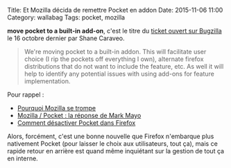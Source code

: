 Title: Et Mozilla décida de remettre Pocket en addon
Date: 2015-11-06 11:00
Category: wallabag
Tags: pocket, mozilla

**move pocket to a built-in add-on**, c'est le titre du [ticket ouvert sur Bugzilla](https://bugzilla.mozilla.org/show_bug.cgi?id=1215694) le 16 octobre dernier par Shane Caraveo.

> We're moving pocket to a built-in addon.  This will facilitate user choice (I rip the pockets off everything I own), alternate firefox distributions that do not want to include the feature, etc.  As well it will help to identify any potential issues with using add-ons for feature implementation.

Pour rappel :

* [Pourquoi Mozilla se trompe]({filename}pourquoi-mozilla-se-trompe.md)
* [Mozilla / Pocket : la réponse de Mark Mayo]({filename}reponse-mozilla.md)
* [Comment désactiver Pocket dans Firefox](https://support.mozilla.org/fr/kb/desactiver-reactiver-pocket-sur-firefox)

Alors, forcément, c'est une bonne nouvelle que Firefox n'embarque plus nativement Pocket (pour laisser le choix aux utilisateurs, tout ça), mais ce rapide retour en arrière est quand même inquiétant sur la gestion de tout ça en interne.
